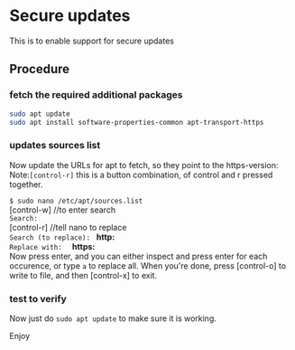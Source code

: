# Secure updates
This is to enable support for secure updates

## Procedure

### fetch the required additional packages

```bash
sudo apt update
sudo apt install software-properties-common apt-transport-https
```

### updates sources list

Now update the URLs for apt to fetch, so they point to the https-version:
Note:```[control-r]``` this is a button combination, of control and r pressed together.

```$ sudo nano /etc/apt/sources.list```\
[control-w] //to enter search\
```Search:  ```\
[control-r] //tell nano to replace\
```Search (to replace): ``` **http:**\
```Replace with:  ``` **https:**\
Now press enter, and you can either inspect and press enter for each occurence, or type ```a``` to replace all.
When you're done, press [control-o] to write to file, and then [control-x] to exit.

### test to verify

Now just do ```sudo apt update``` to make sure it is working.

Enjoy

